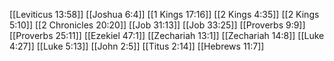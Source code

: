 [[Leviticus 13:58]]
[[Joshua 6:4]]
[[1 Kings 17:16]]
[[2 Kings 4:35]]
[[2 Kings 5:10]]
[[2 Chronicles 20:20]]
[[Job 31:13]]
[[Job 33:25]]
[[Proverbs 9:9]]
[[Proverbs 25:11]]
[[Ezekiel 47:1]]
[[Zechariah 13:1]]
[[Zechariah 14:8]]
[[Luke 4:27]]
[[Luke 5:13]]
[[John 2:5]]
[[Titus 2:14]]
[[Hebrews 11:7]]
